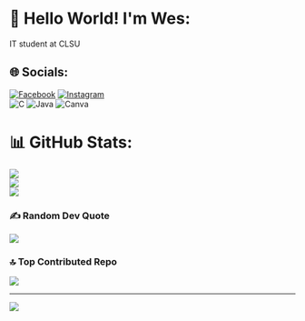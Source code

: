 # 👋 Hello World! I'm Wes:
IT student at CLSU

## 🌐 Socials:
[![Facebook](https://img.shields.io/badge/Facebook-%231877F2.svg?logo=Facebook&logoColor=white)](https://facebook.com/weslytic) [![Instagram](https://img.shields.io/badge/Instagram-%23E4405F.svg?logo=Instagram&logoColor=white)](https://instagram.com/weslytic)
<br/>
![C](https://img.shields.io/badge/c-%2300599C.svg?style=for-the-badge&logo=c&logoColor=white) ![Java](https://img.shields.io/badge/java-%23ED8B00.svg?style=for-the-badge&logo=openjdk&logoColor=white) ![Canva](https://img.shields.io/badge/Canva-%2300C4CC.svg?style=for-the-badge&logo=Canva&logoColor=white)
# 📊 GitHub Stats:
![](https://github-readme-stats.vercel.app/api?username=Hoshinkun&theme=dark&hide_border=false&include_all_commits=false&count_private=false)<br/>
![](https://nirzak-streak-stats.vercel.app/?user=Hoshinkun&theme=dark&hide_border=false)<br/>
![](https://github-readme-stats.vercel.app/api/top-langs/?username=Hoshinkun&theme=dark&hide_border=false&include_all_commits=false&count_private=false&layout=compact)

### ✍️ Random Dev Quote
![](https://quotes-github-readme.vercel.app/api?type=horizontal&theme=tokyonight)

### 🔝 Top Contributed Repo
![](https://github-contributor-stats.vercel.app/api?username=Hoshinkun&limit=5&theme=tokyonight&combine_all_yearly_contributions=true)

---
[![](https://visitcount.itsvg.in/api?id=Hoshinkun&icon=0&color=0)](https://visitcount.itsvg.in)

<!-- Proudly created with GPRM ( https://gprm.itsvg.in ) -->
